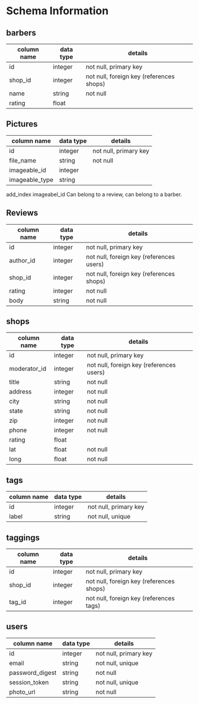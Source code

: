 # Schema Information

## barbers
column name | data type | details
------------|-----------|-----------------------
id          | integer   | not null, primary key
shop_id     | integer   | not null, foreign key (references shops)
name        | string    | not null
rating      | float     | 

## Pictures

column name   | data type | details
--------------|-----------|-----------------------
id            | integer   | not null, primary key
file_name     | string    | not null
imageable_id  | integer   | 
imageable_type| string    |

add_index imageabel_id
Can belong to a review, can belong to a barber.

## Reviews

column name   | data type | details
--------------|-----------|-----------------------
id            | integer   | not null, primary key
author_id     | integer   | not null, foreign key (references users)
shop_id       | integer   | not null, foreign key (references shops)
rating        | integer   | not null
body          | string    | not null



## shops
column name | data type | details
------------|-----------|-----------------------
id          | integer   | not null, primary key
moderator_id| integer   | not null, foreign key (references users)
title       | string    | not null
address     | integer   | not null
city        | string    | not null
state       | string    | not null
zip         | integer   | not null
phone       | integer   | not null
rating      | float     | 
lat         | float     | not null
long        | float     | not null

## tags
column name | data type | details
------------|-----------|-----------------------
id          | integer   | not null, primary key
label       | string    | not null, unique

## taggings
column name | data type | details
------------|-----------|-----------------------
id          | integer   | not null, primary key
shop_id     | integer   | not null, foreign key (references shops)
tag_id      | integer   | not null, foreign key (references tags)

## users
column name     | data type | details
----------------|-----------|-----------------------
id              | integer   | not null, primary key
email           | string    | not null, unique
password_digest | string    | not null
session_token   | string    | not null, unique
photo_url       | string    | not null
